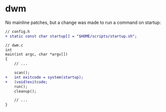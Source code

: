 # dwm

No mainline patches, but a change was made to run a command on startup:

```diff
// config.h
+ static const char startup[] = "$HOME/scripts/startup.sh";

// dwm.c
int
main(int argc, char *argv[])
{
	// ...

	scan();
+	int exitcode = system(startup);
+	(void)exitcode;
	run();
	cleanup();

	// ...
}
```
